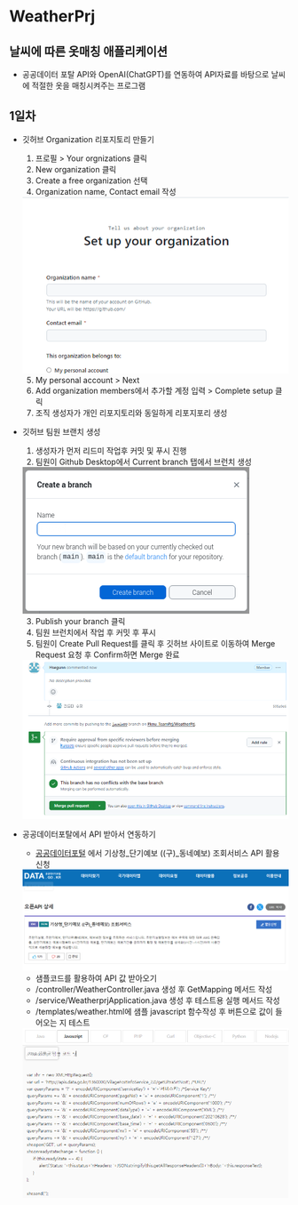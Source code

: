 # WeatherPrj
## 날씨에 따른 옷매칭 애플리케이션
- 공공데이터 포탈 API와 OpenAI(ChatGPT)를 연동하여 API자료를 바탕으로 날씨에 적절한 옷을 매칭시켜주는 프로그램

## 1일차
- 깃허브 Organization 리포지토리 만들기
    1. 프로필 > Your orgnizations 클릭
    2. New organization 클릭
    3. Create a free organization 선택
    4. Organization name, Contact email 작성 

    <img src="https://github.com/Pknu-TeamPrj/WeatherPrj/blob/main/image/img001.png">

    5. My personal account > Next
    6. Add organization members에서 추가할 계정 입력 > Complete setup 클릭
    7. 조직 생성자가 개인 리포지토리와 동일하게 리포지포리 생성

- 깃허브 팀원 브랜치 생성
    1. 생성자가 먼저 리드미 작업후 커밋 및 푸시 진행
    2. 팀원이 Github Desktop에서 Current branch 탭에서 브런치 생성

    <img src="https://github.com/Pknu-TeamPrj/WeatherPrj/blob/main/image/img002.png">

    3. Publish your branch 클릭
    4. 팀원 브런치에서 작업 후 커밋 후 푸시
    5. 팀원이 Create Pull Request를 클릭 후 깃허브 사이트로 이동하여 Merge Request 요청 후 Confirm하면 Merge 완료

    <img src="https://github.com/Pknu-TeamPrj/WeatherPrj/blob/main/image/img004.png">


- 공공데이터포탈에서 API 받아서 연동하기
    - [공공데이터포털](https://www.data.go.kr/index.do) 에서 기상청_단기예보 ((구)_동네예보) 조회서비스 API 활용 신청

    <img src="https://github.com/Pknu-TeamPrj/WeatherPrj/blob/main/image/img003.png">

    - 샘플코드를 활용하여 API 값 받아오기
    - /controller/WeatherController.java 생성 후 GetMapping 메서드 작성
    - /service/WeatherprjApplication.java 생성 후 테스트용 실행 메서드 작성
    - /templates/weather.html에 샘플 javascript 함수작성 후 버튼으로 값이 들어오는 지 테스트

    <img src="https://github.com/Pknu-TeamPrj/WeatherPrj/blob/main/image/img005.png">



